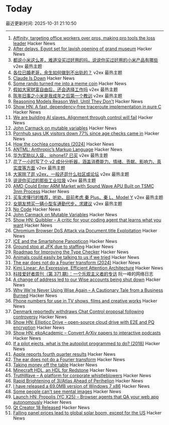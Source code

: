 # Today

最近更新时间: 2025-10-31 21:10:50

--- 
1. [Affinity, targeting office workers over pros, making pro tools the loss leader](https://tedium.co/2025/10/30/canva-affinity-free-loss-leader-strategy/) Hacker News
2. [After delays, Egypt set for lavish opening of grand museum](https://phys.org/news/2025-10-delays-egypt-lavish-grand-museum.html) Hacker News
3. [都说小米这么差，难道没买过好用的吗，说说你买过好用的小米产品有哪些](https://www.v2ex.com/t/1169725) v2ex 最热主题
4. [各位已婚老哥，余生如何做到不出轨的？](https://www.v2ex.com/t/1169696) v2ex 最热主题
5. [Claude Is Down](https://status.claude.com/incidents/s5f75jhwjs6g) Hacker News
6. [Some rando turned me into a meme coin](https://cloudfour.com/thinks/that-time-some-rando-turned-me-into-a-meme-coin/) Hacker News
7. [假如大家财富自由后，还会选择工作吗](https://www.v2ex.com/t/1169585) v2ex 最热主题
8. [陈年旧事之小米是我成年之后第一个教训](https://www.v2ex.com/t/1169572) v2ex 最热主题
9. [Reasoning Models Reason Well, Until They Don't](https://arxiv.org/abs/2510.22371) Hacker News
10. [Show HN: A fast, dependency-free traceroute implementation in pure C](https://github.com/davidesantangelo/fastrace) Hacker News
11. [We are building AI slaves. Alignment through control will fail](https://utopai.substack.com/p/autopoietic-mutualism) Hacker News
12. [John Carmack on mutable variables](https://twitter.com/id_aa_carmack/status/1983593511703474196) Hacker News
13. [Pornhub says UK visitors down 77% since age checks came in](https://www.bbc.com/news/articles/cgkz3m3re1zo) Hacker News
14. [How the cochlea computes (2024)](https://www.dissonances.blog/p/the-ear-does-not-do-a-fourier-transform) Hacker News
15. [ANTML: Anthropic’s Markup Language](https://karashiiro.leaflet.pub/3m4gf7geefs2l) Hacker News
16. [华为奖励以入袋， iphone17 已买](https://www.v2ex.com/t/1169592) v2ex 最热主题
17. [花了一小时写了个 v2 成分分析器，涵盖消费能力、情绪、贡献、影响力、真实度等方面](https://www.v2ex.com/t/1169590) v2ex 最热主题
18. [大家除了逛 v2ex，一般还逛什么社区或论坛](https://www.v2ex.com/t/1169584) v2ex 最热主题
19. [说说你买过的那些工业垃圾](https://www.v2ex.com/t/1169574) v2ex 最热主题
20. [AMD Could Enter ARM Market with Sound Wave APU Built on TSMC 3nm Process](https://www.guru3d.com/story/amd-enters-arm-market-with-sound-wave-apu-built-on-tsmc-3nm-process/) Hacker News
21. [买车求懂行的推荐，听劝，目前考虑 秦 Plus、秦 L、Model Y](https://www.v2ex.com/t/1169581) v2ex 最热主题
22. [女朋友想买一辆小型车通勤代步，求建议](https://www.v2ex.com/t/1169573) v2ex 最热主题
23. [No Code](https://github.com/lemonyte/no-code) Hacker News
24. [John Carmack on Mutable Variables](https://twitter.com/id_aa_carmack/status/1983593511703474196) Hacker News
25. [Show HN: Quibbler – A critic for your coding agent that learns what you want](https://github.com/fulcrumresearch/quibbler) Hacker News
26. [Chromium Browser DoS Attack via Document.title Exploitation](https://github.com/jofpin/brash) Hacker News
27. [ICE and the Smartphone Panopticon](https://www.newyorker.com/culture/infinite-scroll/ice-and-the-smartphone-panopticon) Hacker News
28. [Ground stop at JFK due to staffing](https://www.fly.faa.gov/adv/adv_otherdis?advn=13&adv_date=10312025&facId=JFK&title=ATCSCC%20ADVZY%20013%20JFK/ZNY%2010/31/2025%20CDM%20GROUND%20STOP&titleDate=10/31/2025) Hacker News
29. [Roadmap for Improving the Type Checker](https://forums.swift.org/t/roadmap-for-improving-the-type-checker/82952) Hacker News
30. [Animals could easily be talking to us if we tried](https://evanverma.com/animals-could-easily-be-talking-to-us-if-we-tried) Hacker News
31. [The ear does not do a Fourier transform (2024)](https://www.dissonances.blog/p/the-ear-does-not-do-a-fourier-transform) Hacker News
32. [Kimi Linear: An Expressive, Efficient Attention Architecture](https://github.com/MoonshotAI/Kimi-Linear) Hacker News
33. [科技爱好者周刊（第 371 期）：一个乐观主义者的专访](http://www.ruanyifeng.com/blog/2025/10/weekly-issue-371.html) 阮一峰的网络日志
34. [A change of address led to our Wise accounts being shut down](https://shaun.nz/why-were-never-using-wise-again-a-cautionary-tale-from-a-business-burned/) Hacker News
35. [Why We're Never Using Wise Again – A Cautionary Tale from a Business Burned](https://shaun.nz/why-were-never-using-wise-again-a-cautionary-tale-from-a-business-burned/) Hacker News
36. [Phone numbers for use in TV shows, films and creative works](https://www.acma.gov.au/phone-numbers-use-tv-shows-films-and-creative-works) Hacker News
37. [Denmark reportedly withdraws Chat Control proposal following controversy](https://therecord.media/demark-reportedly-withdraws-chat-control-proposal) Hacker News
38. [Show HN: Ellipticc Drive – open-source cloud drive with E2E and PQ encryption](https://ellipticc.com) Hacker News
39. [Show HN: ekoAcademic – Convert ArXiv papers to interactive podcasts](https://www.wadamczyk.io/projects/ekoacademic/index.html) Hacker News
40. [If a pilot ejects, what is the autopilot programmed to do? (2018)](https://aviation.stackexchange.com/questions/52862/if-a-pilot-ejects-what-is-the-autopilot-programmed-to-do) Hacker News
41. [Apple reports fourth quarter results](https://www.apple.com/newsroom/2025/10/apple-reports-fourth-quarter-results/) Hacker News
42. [The ear does not do a Fourier transform](https://www.dissonances.blog/p/the-ear-does-not-do-a-fourier-transform) Hacker News
43. [Taking money off the table](https://zachholman.com/posts/money-off-the-table) Hacker News
44. [Minecraft HDL, an HDL for Redstone](https://github.com/itsfrank/MinecraftHDL) Hacker News
45. [TruthWave – A platform for corporate whistleblowers](https://www.truthwave.com) Hacker News
46. [Rapid Brightening of 3I/Atlas Ahead of Perihelion](https://arxiv.org/abs/2510.25035) Hacker News
47. [I have released a 69.0MB version of Windows 7 x86](https://twitter.com/XenoPanther/status/1983477707968291075) Hacker News
48. [Some people can't see mental images](https://www.newyorker.com/magazine/2025/11/03/some-people-cant-see-mental-images-the-consequences-are-profound) Hacker News
49. [Launch HN: Propolis (YC X25) – Browser agents that QA your web app autonomously](https://app.propolis.tech/#/launch) Hacker News
50. [Qt Creator 18 Released](https://www.qt.io/blog/qt-creator-18-released) Hacker News
51. [Falling panel prices lead to global solar boom, except for the US](https://arstechnica.com/science/2025/10/theres-a-global-boom-in-solar-except-in-the-united-states/) Hacker News

